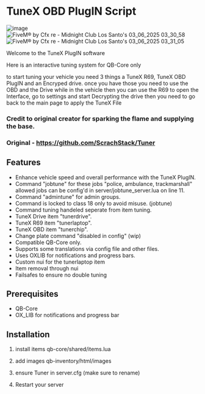 # TuneX OBD PlugIN Script
![image](https://github.com/user-attachments/assets/2c761db7-1f8f-49de-b51b-193da8816b9e)
![FiveM® by Cfx re - Midnight Club Los Santo's 03_06_2025 03_30_58](https://github.com/user-attachments/assets/1b1fbbaf-afad-42cc-8b72-53cae6fa9b85)
![FiveM® by Cfx re - Midnight Club Los Santo's 03_06_2025 03_31_05](https://github.com/user-attachments/assets/9b4e7054-9ac3-4b2e-b3ae-0b8699bc5201)

Welcome to the TuneX PlugIN software

Here is an interactive tuning system for QB-Core only

to start tuning your vehicle you need 3 things a TuneX R69, TuneX OBD PlugIN and an Encryped drive. once you have those you need to use the OBD and the Drive while in the vehicle then you can use the R69 to open the Interface, go to settings and start Decrypting the drive then you need to go back to the main page to apply the TuneX File

### Credit to original creator for sparking the flame and supplying the base.
### Original - https://github.com/ScrachStack/Tuner

## Features

- Enhance vehicle speed and overall performance with the TuneX PlugIN.
- Command "jobtune" for these jobs "police, ambulance, trackmarshall" allowed jobs can be config'd in server/jobtune_server.lua on line 11.
- Command "admintune" for admin groups.
- Command is locked to class 18 only to avoid misuse. (jobtune)
- Command tuning handeled seperate from item tuning.
- TuneX Drive item "tunerdrive".
- TuneX R69 item "tunerlaptop".
- TuneX OBD item "tunerchip".
- Change plate command "disabled in config" (wip)
- Compatible QB-Core only.
- Supports some translations via config file and other files.
- Uses OXLIB for notifications and progress bars.
- Custom nui for the tunerlaptop item
- Item removal through nui
- Failsafes to ensure no double tuning

## Prerequisites

- QB-Core 
- OX_LIB for notifications and progress bar

## Installation

1) install items qb-core/shared/items.lua

2) add images qb-inventory/html/images

3) ensure Tuner in server.cfg (make sure to rename)

4) Restart your server
